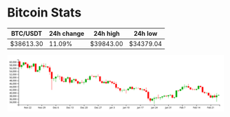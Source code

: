 # Bitcoin Stats

BTC/USDT|24h change|24h high|24h low|
|---|---|---|---|
|$38613.30|11.09%|$39843.00|$34379.04|

<img src="./chart.svg">
